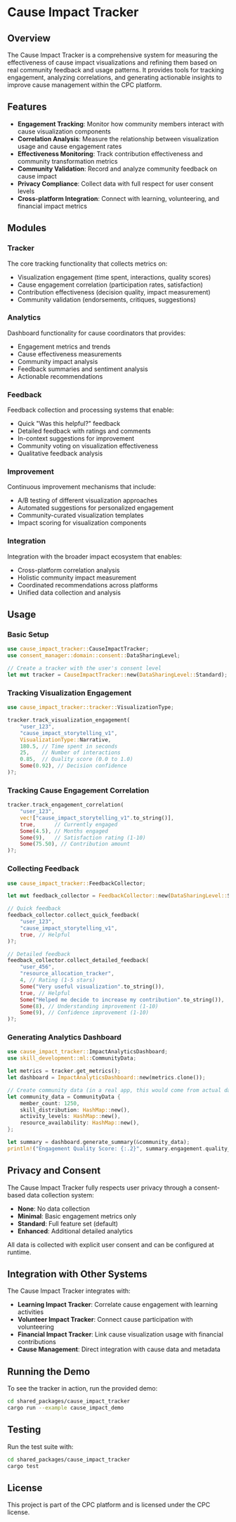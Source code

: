 # Cause Impact Tracker

## Overview

The Cause Impact Tracker is a comprehensive system for measuring the effectiveness of cause impact visualizations and refining them based on real community feedback and usage patterns. It provides tools for tracking engagement, analyzing correlations, and generating actionable insights to improve cause management within the CPC platform.

## Features

- **Engagement Tracking**: Monitor how community members interact with cause visualization components
- **Correlation Analysis**: Measure the relationship between visualization usage and cause engagement rates
- **Effectiveness Monitoring**: Track contribution effectiveness and community transformation metrics
- **Community Validation**: Record and analyze community feedback on cause impact
- **Privacy Compliance**: Collect data with full respect for user consent levels
- **Cross-platform Integration**: Connect with learning, volunteering, and financial impact metrics

## Modules

### Tracker
The core tracking functionality that collects metrics on:
- Visualization engagement (time spent, interactions, quality scores)
- Cause engagement correlation (participation rates, satisfaction)
- Contribution effectiveness (decision quality, impact measurement)
- Community validation (endorsements, critiques, suggestions)

### Analytics
Dashboard functionality for cause coordinators that provides:
- Engagement metrics and trends
- Cause effectiveness measurements
- Community impact analysis
- Feedback summaries and sentiment analysis
- Actionable recommendations

### Feedback
Feedback collection and processing systems that enable:
- Quick "Was this helpful?" feedback
- Detailed feedback with ratings and comments
- In-context suggestions for improvement
- Community voting on visualization effectiveness
- Qualitative feedback analysis

### Improvement
Continuous improvement mechanisms that include:
- A/B testing of different visualization approaches
- Automated suggestions for personalized engagement
- Community-curated visualization templates
- Impact scoring for visualization components

### Integration
Integration with the broader impact ecosystem that enables:
- Cross-platform correlation analysis
- Holistic community impact measurement
- Coordinated recommendations across platforms
- Unified data collection and analysis

## Usage

### Basic Setup

```rust
use cause_impact_tracker::CauseImpactTracker;
use consent_manager::domain::consent::DataSharingLevel;

// Create a tracker with the user's consent level
let mut tracker = CauseImpactTracker::new(DataSharingLevel::Standard);
```

### Tracking Visualization Engagement

```rust
use cause_impact_tracker::tracker::VisualizationType;

tracker.track_visualization_engagement(
    "user_123",
    "cause_impact_storytelling_v1",
    VisualizationType::Narrative,
    180.5, // Time spent in seconds
    25,    // Number of interactions
    0.85,  // Quality score (0.0 to 1.0)
    Some(0.92), // Decision confidence
)?;
```

### Tracking Cause Engagement Correlation

```rust
tracker.track_engagement_correlation(
    "user_123",
    vec!["cause_impact_storytelling_v1".to_string()],
    true,      // Currently engaged
    Some(4.5), // Months engaged
    Some(9),   // Satisfaction rating (1-10)
    Some(75.50), // Contribution amount
)?;
```

### Collecting Feedback

```rust
use cause_impact_tracker::FeedbackCollector;

let mut feedback_collector = FeedbackCollector::new(DataSharingLevel::Standard);

// Quick feedback
feedback_collector.collect_quick_feedback(
    "user_123",
    "cause_impact_storytelling_v1",
    true, // Helpful
)?;

// Detailed feedback
feedback_collector.collect_detailed_feedback(
    "user_456",
    "resource_allocation_tracker",
    4, // Rating (1-5 stars)
    Some("Very useful visualization".to_string()),
    true, // Helpful
    Some("Helped me decide to increase my contribution".to_string()),
    Some(8), // Understanding improvement (1-10)
    Some(9), // Confidence improvement (1-10)
)?;
```

### Generating Analytics Dashboard

```rust
use cause_impact_tracker::ImpactAnalyticsDashboard;
use skill_development::ml::CommunityData;

let metrics = tracker.get_metrics();
let dashboard = ImpactAnalyticsDashboard::new(metrics.clone());

// Create community data (in a real app, this would come from actual data)
let community_data = CommunityData {
    member_count: 1250,
    skill_distribution: HashMap::new(),
    activity_levels: HashMap::new(),
    resource_availability: HashMap::new(),
};

let summary = dashboard.generate_summary(&community_data);
println!("Engagement Quality Score: {:.2}", summary.engagement.quality_score);
```

## Privacy and Consent

The Cause Impact Tracker fully respects user privacy through a consent-based data collection system:

- **None**: No data collection
- **Minimal**: Basic engagement metrics only
- **Standard**: Full feature set (default)
- **Enhanced**: Additional detailed analytics

All data is collected with explicit user consent and can be configured at runtime.

## Integration with Other Systems

The Cause Impact Tracker integrates with:

- **Learning Impact Tracker**: Correlate cause engagement with learning activities
- **Volunteer Impact Tracker**: Connect cause participation with volunteering
- **Financial Impact Tracker**: Link cause visualization usage with financial contributions
- **Cause Management**: Direct integration with cause data and metadata

## Running the Demo

To see the tracker in action, run the provided demo:

```bash
cd shared_packages/cause_impact_tracker
cargo run --example cause_impact_demo
```

## Testing

Run the test suite with:

```bash
cd shared_packages/cause_impact_tracker
cargo test
```

## License

This project is part of the CPC platform and is licensed under the CPC license.